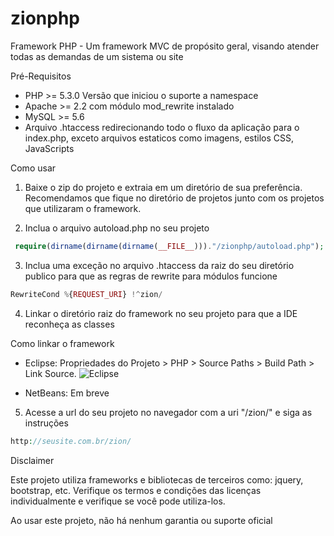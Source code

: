 # zionphp
Framework PHP - Um framework MVC de propósito geral, visando atender todas as demandas de um sistema ou site

Pré-Requisitos
- PHP >= 5.3.0 Versão que iniciou o suporte a namespace
- Apache >= 2.2 com módulo mod_rewrite instalado
- MySQL >= 5.6
- Arquivo .htaccess redirecionando todo o fluxo da aplicação para o index.php, exceto arquivos estaticos como 
imagens, estilos CSS, JavaScripts

 Como usar
 1) Baixe o zip do projeto e extraia em um diretório de sua preferência. Recomendamos que fique no diretório de projetos 
 junto com os projetos que utilizaram o framework.
 
 2) Inclua o arquivo autoload.php no seu projeto 
 
 ```php
  require(dirname(dirname(dirname(__FILE__)))."/zionphp/autoload.php");
 ```
 
 3) Inclua uma exceção no arquivo .htaccess da raiz do seu diretório publico para que as regras de rewrite para módulos
 funcione
 
 ```php 
 RewriteCond %{REQUEST_URI} !^zion/
 ```
 
 4) Linkar o diretório raiz do framework no seu projeto para que a IDE reconheça as classes
 
 Como linkar o framework
 - Eclipse: Propriedades do Projeto > PHP > Source Paths > Build Path > Link Source.
  ![Eclipse](https://raw.githubusercontent.com/vcd94xt10z/zionphp/master/frontend/zion/github/eclipse.png)
 
 - NetBeans: Em breve
 
5) Acesse a url do seu projeto no navegador com a uri "/zion/" e siga as instruções

 ```php 
 http://seusite.com.br/zion/
 ```

Disclaimer

Este projeto utiliza frameworks e bibliotecas de terceiros como: jquery, bootstrap, etc. 
Verifique os termos e condições das licenças individualmente e verifique se você pode utiliza-los.

Ao usar este projeto, não há nenhum garantia ou suporte oficial